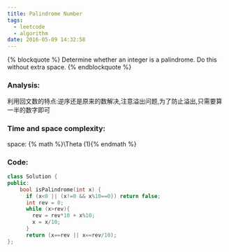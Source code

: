 ```yaml
---
title: Palindrome Number
tags:
  - leetcode
  - algorithm
date: 2016-05-09 14:32:58
---
```

{% blockquote %}
Determine whether an integer is a palindrome. Do this without extra space.
{% endblockquote %}
<!-- more -->
### Analysis:
利用回文数的特点:逆序还是原来的数解决,注意溢出问题,为了防止溢出,只需要算一半的数字即可
### Time and space complexity:
space: {% math %}\Theta (1){% endmath %}
### Code:
```cpp
class Solution {
public:
    bool isPalindrome(int x) {
      if (x<0 || (x!=0 && x%10==0)) return false;
      int rev = 0;
      while (x>rev){
        rev = rev*10 + x%10;
        x = x/10;
      }
      return (x==rev || x==rev/10);
};
```

